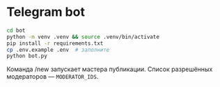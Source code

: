 # Telegram bot
```bash
cd bot
python -m venv .venv && source .venv/bin/activate
pip install -r requirements.txt
cp .env.example .env  # заполните
python bot.py
```
Команда /new запускает мастера публикации. Список разрешённых модераторов — `MODERATOR_IDS`.
